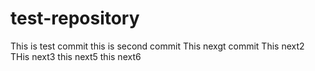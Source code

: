 # test-repository
This is test commit
this is second commit
This nexgt commit
This next2 
THis next3
this next5
this next6
